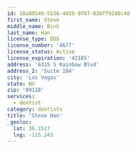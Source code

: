 ```yaml
---
id: 18a09546-5536-4459-9f07-826ff9248c40
first_name: Steve
middle_name: Binh
last_name: Han
license_type: DDS
license_number: '4677'
license_status: Active
license_expiration: '42185'
address: '6315 S Rainbow Blvd'
address_2: 'Suite 104'
city: 'Las Vegas'
state: NV
zip: '89118'
services:
  - dentist
category: dentists
title: 'Steve Han'
_geoloc:
  lat: 36.1517
  lng: -115.243
---
```

